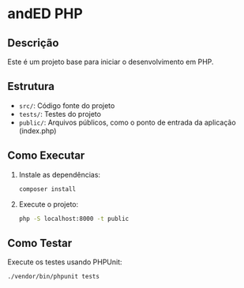 # andED PHP

## Descrição
Este é um projeto base para iniciar o desenvolvimento em PHP.

## Estrutura
- `src/`: Código fonte do projeto
- `tests/`: Testes do projeto
- `public/`: Arquivos públicos, como o ponto de entrada da aplicação (index.php)

## Como Executar
1. Instale as dependências:
    ```sh
    composer install
    ```
2. Execute o projeto:
    ```sh
    php -S localhost:8000 -t public
    ```

## Como Testar
Execute os testes usando PHPUnit:
```sh
./vendor/bin/phpunit tests
